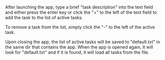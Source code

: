 After launching the app, type a brief "task description" into the text field and either press
the enter key or click the "+" to the left of the text field to add the task to the list of
active tasks.

To remove a task from the list, simply click the "-" to the left of the active task.

Upon closing the app, the list of active tasks will be saved to "default.txt" in the same
dir that contains the app. When the app is opened again, it will look for "default.txt" and
if it is found, it will load all tasks from the file.